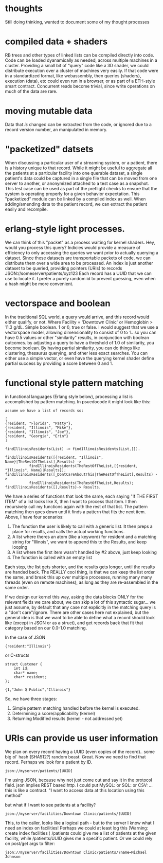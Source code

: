# thoughts
Still doing thinking, wanted to document some of my thought processes

# compiled data + shaders
RB trees and other types of linked lists can be compiled directly into code. Code can be loaded dyanamically as needed, across multiple machines in a cluster.  Providing a small bit of "query" code like a 3D shader, we could distribute execution over a cluster of machines very easily. If that code were in a standardized format, like webassembly, then queries (shaders), execution (data), etc could even run in a browser, or as part of a ETH-style smart contract.  Concurrent reads become trivial, since write operations on much of the data are rare.

# moving mutable data
Data that *is* changed can be extracted from the code, or ignored due to a record version number, an manipulated in memory.

# "packetized" datsets
When discussing a particular user of a streaming system, or a patient, there is a history unique to that record. While it might be useful to aggregate all the patients at a particular facility into one querable dataset, a single patient's data could be captured in a single file that can be moved from one server to another, or anonymized attached to a test case as a snapshot.  This test case can be used as part of the preflight checks to ensure that the system is operating properly for a given behavior expectation. This "packetized" module can be linked by a compiled index as well.  When adding/amending data to the patient record, we can extract the patient easily and recompile.  

# erlang-style light processes. 
We can think of this "packet" as a process waiting for kernel shaders.  Hey, would you process this query?  Indicies would provide a measure of efficiency to only accessing the queries we want prior to actually querying a dataset. Since these datasets are transportable packets of code, we can distribute them over a wide area to be processed.  An index is just another dataset to be queried, providing pointers (URIs) to records JSON://someserver/patients/xyz123   Each record has a UUID that we can use to locate it. I prefer a purely random id to prevent guessing, even when a hash might be more convenient.

# vectorspace and boolean
In the traditional SQL world, a query would arrive, and this record would either qualify, or not. Where Facility = 'Downtown Clinic' or Hemoglobin > 11.3 g/dL.  Simple boolean.  1 or 0, true or false. I would suggest that we use a vectorspace model, allowing dimensionality to consist of 0 to 1.. so you can have 0.5 values or other "similarity" results, in conjunction with boolean outcomes.  by adjusting a query to have a threshold of 1.0 of similarity, you become boolean.  By having  partial similarity, you can do things like clustering, thesaurus querying, and other less exact searches.  You can either use a simple vector, or even have the querying kernel shader define partial success by providing a score between 0 and 1.

# functional style pattern matching
in functional languages (Erlang style below), processing a list is accomplished by pattern matching. In psuedocode it might look like this:

```
assume we have a list of records so:

[
{resident, "Florida", "Patty"},
{resident, "Illinois", "Mike"},
{resident, "Illinois", "Joe"},
{resident, "Georgia", "Erin"}
]

findIllinoisResidents(List) -> findIllinoisResidents(List,[]).

findIllinoisResidents([{resident, "Illinois", Name}|TheRestOfTheList],Results) ->
           findIllinoisResidents(TheRestOfTheList,[{resident, "Illinois", Name}|Results]);
findIllinoisResidents([_DontCareAboutThis|TheRestOfTheList],Results) ->
           findIllinoisResidents(TheRestOfTheList,Results);
findIllinoisResidents([],Results)-> Results.

```
We have a series of functions that look the same, each saying "If THE FIRST ITEM" of a list looks like X, then I want to process that item. I then recursively call my functions again with the rest of that list. The pattern matching then goes down until it finds a pattern that fits the next item.  Above, I have four scenarios:  
1. The function the user is likely to call with a generic list. It then preps a place for results, and calls the actual working functions.
2. A list where theres an atom (like a keyword) for resident and a matching string for "Illinois", we want to append this to the Results, and keep looping
3. A list where the first item wasn't handled by #2 above, just keep looking
4. The function is called with an empty list

Each step, the list gets shorter, and the results gets longer, until the results are handed back.  The REALLY cool thing, is that we can keep the list order the same, and break this up over multiple processes, running many many threads (even on remote machines), as long as they are re-assembled in the same order.

If we design our kernel this way, asking the data blocks ONLY for the relevant fields we care about, we can skip a lot of this syntactic sugar... we just assume, by default that any case not explicitly in the matching query is a "don't care"/ignore.  There are other cases here not explained, but the general idea is that we want to be able to define what a record should look like (except in JSON or as a struct), and get records back that fit that category based on our 0.0-1.0 matching.

In the case of JSON
```
{resident:"Illinois"}
```
or C-structs

```
struct Customer {
    int id;
    char* name;
    char* resident;
};

{1,"John Q Public","Illinois"}
```

So, we have three stages:  
1. Simple pattern matching handled before the kernel is executed.
2. Determining a score/applicability (kernel)
3. Returning Modified results (kernel - not addressed yet)


# URIs can provide us user information

We plan on every record having a UUID (even copies of the record).. some big ol' hash (SHA512?) random beast.  Great. Now we need to find that record.  Perhaps we look for a patient by ID.

```
json://myserver/patients/[UUID]

```
I'm using JSON, because why not just come out and say it in the protocol field. json implies REST based http.  I could put MySQL: or SQL: or CSV: ... this is like a contract. "I want to access data at this location using this method"

but what if I want to see patients at a facility?

```
json://myserver/facilities/Downtown Clinic/patients/[UUID]

```
This, to the caller, looks like a logical path - but to the server I know what I need an index on facilities!  Perhaps we could at least log this (Warning: create index facilities )  /patients could give me a list of patients at the given facility, while /patients/UUID gives me a specific patient. Or we could rely on post/get args to filter:
```
json://myserver/facilities/Downtown Clinic/patients/?name=Michael Johnson
```









